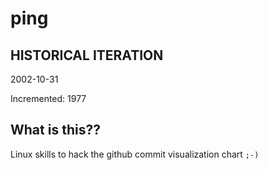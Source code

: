 # ping

## HISTORICAL ITERATION
2002-10-31

Incremented: 1977

## What is this?? 
Linux skills to hack the github commit visualization chart `;-)`
